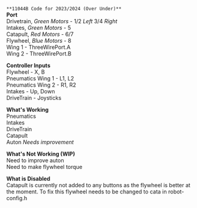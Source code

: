 `**11044B Code for 2023/2024 (Over Under)**`  
**Port**  
Drivetrain, *Green Motors* - 1/2 *Left* 3/4 *Right*  
Intakes, *Green Motors* - 5  
Catapult, *Red Motors* - 6/7  
Flywheel, *Blue Motors* - 8  
Wing 1 - ThreeWirePort.A  
Wing 2 - ThreeWirePort.B  

**Controller Inputs**  
Flywheel - X, B  
Pneumatics Wing 1 - L1, L2  
Pneumatics Wing 2 - R1, R2  
Intakes - Up, Down  
DriveTrain - Joysticks  

**What's Working**  
Pneumatics  
Intakes  
DriveTrain  
Catapult  
Auton *Needs improvement*  
  
**What's Not Working (WIP)**  
Need to improve auton  
Need to make flywheel torque  
  
**What is Disabled**  
Catapult is currently not added to any buttons as the flywheel is better at the moment. To fix this flywheel needs to be changed to cata in robot-config.h  
